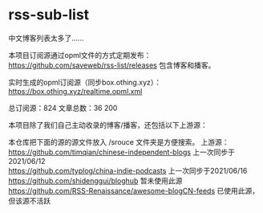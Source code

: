 # rss-sub-list

中文博客列表太多了......

本项目订阅源通过opml文件的方式定期发布：
https://github.com/saveweb/rss-list/releases 包含博客和播客。

实时生成的opml订阅源（同步box.othing.xyz）：https://box.othing.xyz/realtime.opml.xml 

总订阅源：824
文章总数：36 200



本项目除了我们自己主动收录的博客/播客，还包括以下上游源：

本仓库把下面的源的源文件放入 /srouce 文件夹是方便搜索。
上游源：  
https://github.com/timqian/chinese-independent-blogs 上一次同步于2021/06/12  
https://github.com/typlog/china-indie-podcasts 上一次同步于2021/06/16  
https://github.com/shidenggui/bloghub 暂未使用此源  
https://github.com/RSS-Renaissance/awesome-blogCN-feeds 已使用此源，但该源不活跃  
